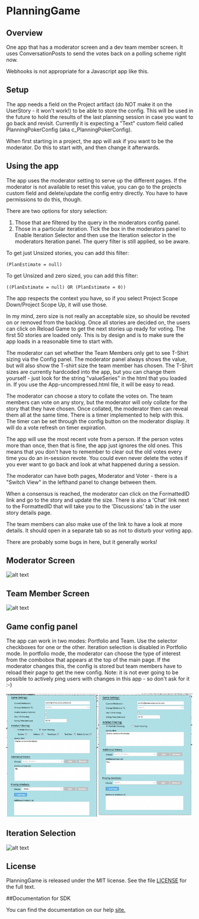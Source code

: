 PlanningGame 
=========================

## Overview

One app that has a moderator screen and a dev team member screen. It uses ConversationPosts to send the votes back on a polling scheme right now.

Webhooks is not appropriate for a Javascript app like this.

## Setup

The app needs a field on the Project artifact (do NOT make it on the UserStory - it won't work!) to be able to store the config. This will be used in the future to hold the results of the last planning session in case you want to go back and  revisit. Currently it is expecting a "Text" custom field called PlanningPokerConfig (aka c_PlanningPokerConfig). 

When first starting in a project, the app will ask if you want to be the moderator. Do this to start with, and then change it afterwards. 

## Using the app

The app uses the moderator setting to serve up the different pages. If the moderator is not available to reset this value, you can go to the projects custom field and delete/update the config entry directly. You have to have permissions to do this, though.

There are two options for story selection:
1. Those that are filtered by the query in the moderators config panel.
2. Those in a particular iteration. Tick the box in the moderators panel to Enable Iteration Selector and then use the Iteration selector in the moderators Iteration panel. The query filter is still applied, so be aware.

To get just Unsized stories, you can add this filter:

    (PlanEstimate = null)
    
To get Unsized and zero sized, you can add this filter:

    ((PlanEstimate = null) OR (PlanEstimate = 0))
    
The app respects the context you have, so if you select Project Scope Down/Project Scope Up, it will use those.

In my mind, zero size is not really an acceptable size, so should be revoted on or removed from the backlog. Once all stories are decided on, the users can click on Reload Game to get the next stories up ready for voting. The first 50 stories are loaded only. This is by design and is to make sure the app loads in a reasonable time to start with.

The moderator can set whether the Team Members only get to see T-Shirt sizing via the Config panel. The moderator panel always shows the value, but will also show the T-shirt size the team member has chosen. The T-Shirt sizes are currently hardcoded into the app, but you can change them yourself - just look for the string "valueSeries" in the html that you loaded in. If you use the App-uncompressed.html file, it will be easy to read.

The moderator can choose a story to collate the votes on. The team members can vote on any story, but the moderator will only collate for the story that they have chosen. Once collated, the moderator then can reveal them all at the same time. There is a timer implemented to help with this. The timer can be set through the config button on the moderator display. It will do a vote refresh on timer expiration.

The app will use the most recent vote from a person. If the person votes more than once, then that is fine, the app just ignores the old ones. This means that you don't have to remember to clear out the old votes every time you do an in-session revote. You could even never delete the votes if you ever want to go back and look at what happened during a session.

The moderator can have both pages, Moderator and Voter - there is a "Switch View" in the lefthand panel to change between them.

When a consensus is reached, the moderator can click on the FormattedID link and go to the story and update the size. There is also a 'Chat' link next to the FormattedID that will take you to the 'Discussions' tab in the user story details page.

The team members can also make use of the link to have a look at more details. It should open in a separate tab so as not to disturb your voting app.

There are probably some bugs in here, but it generally works!

## Moderator Screen

![alt text](https://github.com/nikantonelli/Planning-Poker/blob/master/Images/ModeratorScreen.png)

## Team Member Screen

![alt text](https://github.com/nikantonelli/Planning-Poker/blob/master/Images/TeamMemberScreen.png)

## Game config panel

The app can work in two modes: Portfolio and Team. Use the selector checkboxes for one or the other. Iteration selection is disabled in Portfolio mode. In portfolio mode, the moderator can choose the type of interest from the combobox that appears at the top of the main page. If the moderator changes this, the config is stored but team members have to reload their page to get the new config. Note: it is not ever going to be possible to actively ping users with changes in this app - so don't ask for it :-)

![alt text](https://github.com/nikantonelli/Planning-Poker/blob/master/Images/GameConfig.png)

## Iteration Selection

![alt text](https://github.com/nikantonelli/Planning-Poker/blob/master/Images/IterationConfig.png)

## License

PlanningGame is released under the MIT license.  See the file [LICENSE](./LICENSE) for the full text.

##Documentation for SDK

You can find the documentation on our help [site.](https://help.rallydev.com/apps/2.1/doc/)
